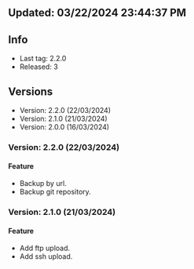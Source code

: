 ## Updated: 03/22/2024 23:44:37 PM

## Info

- Last tag: 2.2.0
- Released: 3

## Versions
- Version: 2.2.0 (22/03/2024)
- Version: 2.1.0 (21/03/2024)
- Version: 2.0.0 (16/03/2024)

### Version: 2.2.0 (22/03/2024)

#### Feature

- Backup by url.
- Backup git repository.

### Version: 2.1.0 (21/03/2024)

#### Feature

- Add ftp upload.
- Add ssh upload.
